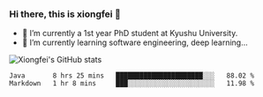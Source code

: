 ### Hi there, this is xiongfei 👋


- 🔭 I’m currently a 1st year PhD student at Kyushu University.
- 🌱 I’m currently learning software engineering, deep learning...

<!--
**Toma62299781/Toma62299781** is a ✨ _special_ ✨ repository because its `README.md` (this file) appears on your GitHub profile.
Here are some ideas to get you started:
-->

![Xiongfei's GitHub stats](https://github-readme-stats.vercel.app/api?username=Toma62299781)

<!--START_SECTION:waka-->
```text
Java       8 hrs 25 mins   ██████████████████████░░░   88.02 % 
Markdown   1 hr 8 mins     ███░░░░░░░░░░░░░░░░░░░░░░   11.98 % 
```
<!--END_SECTION:waka-->

